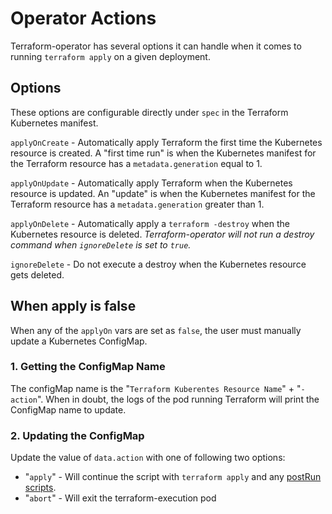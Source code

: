 # Operator Actions

Terraform-operator has several options it can handle when it comes to running `terraform apply` on a given deployment. 

## Options

These options are configurable directly under `spec` in the Terraform Kubernetes manifest.

`applyOnCreate` -  Automatically apply Terraform the first time the Kubernetes resource is created. A "first time run" is when the Kubernetes manifest for the Terraform resource has a `metadata.generation` equal to 1.
    

`applyOnUpdate` - Automatically apply Terraform when the Kubernetes resource is updated. An "update" is when the Kubernetes manifest for the Terraform resource has a `metadata.generation` greater than 1.
    

`applyOnDelete` - Automatically apply a `terraform -destroy` when the Kubernetes resource is deleted. _Terraform-operator will not run a destroy command when `ignoreDelete` is set to `true`._
    
`ignoreDelete` - Do not execute a destroy when the Kubernetes resource gets deleted.


## When apply is false

When any of the `applyOn` vars are set as `false`, the user must manually update a Kubernetes ConfigMap.

### 1. Getting the ConfigMap Name

The configMap name is the "`Terraform Kuberentes Resource Name`" + "`-action`". When in doubt, the logs of the pod running Terraform will print the ConfigMap name to update. 

### 2. Updating the ConfigMap

 Update the value of `data.action` with one of following two options:

 - "`apply`" - Will continue the script with `terraform apply` and any [postRun scripts](extra-features.md#the-post-run-script).
 - "`abort`" - Will exit the terraform-execution pod






